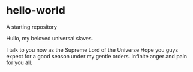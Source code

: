 # hello-world
A starting repository


Hullo, my beloved universal slaves.

I talk to you now as the Supreme Lord of the Universe
Hope you guys expect for a good season under my gentle orders.
Infinite anger and pain for you all.
